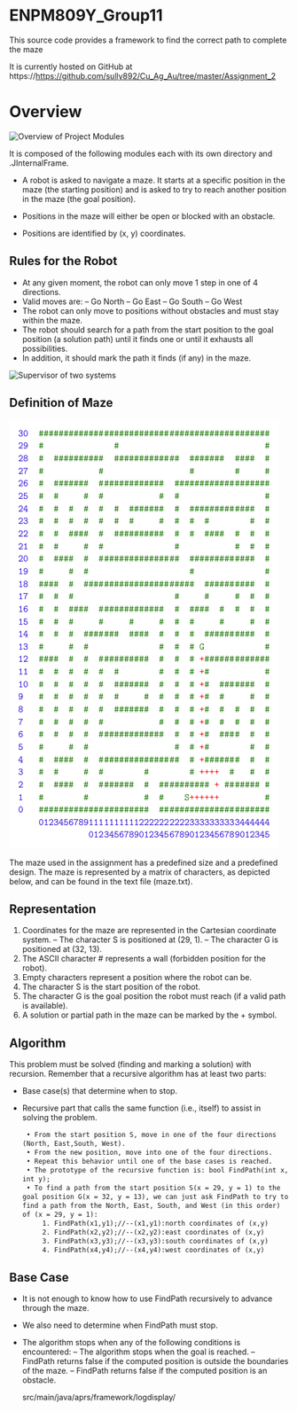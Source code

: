 # ENPM809Y_Group11


This source code provides a framework to find the correct path to complete the maze

It is currently hosted on GitHub at https://https://github.com/sully892/Cu_Ag_Au/tree/master/Assignment_2

Overview
========

![Overview of Project Modules](/Diagrams/overview.png?raw=true)


It is composed of the following modules each with its own directory and .JInternalFrame.

 * A robot is asked to navigate a maze. It starts at a specific position in the maze (the starting position)
and is asked to try to reach another position in the maze (the goal position).

 * Positions in the maze will either be open or blocked with an obstacle.
 * Positions are identified by (x, y) coordinates.


Rules for the Robot
-----

 * At any given moment, the robot can only move 1 step in one of 4 directions.
 * Valid moves are:
 	– Go North
	– Go East
	– Go South
	– Go West
 * The robot can only move to positions without obstacles and must stay within the maze.
 * The robot should search for a path from the start position to the goal position (a solution path) until it finds one or until it exhausts all possibilities.
 * In addition, it should mark the path it finds (if any) in the maze.

![Supervisor of two systems](/Diagrams/supervisor_over_fanuc_motoman.png?raw=true)



Definition of Maze
-----


![The Maze](/Assignment_2/1/Documentation/TheMaze.png?raw=true)

The maze used in the assignment has a predefined size and a predefined design. The maze is represented by a matrix of characters, as depicted below, and can be found in the text file
(maze.txt).



Representation
-----


1.  Coordinates for the maze are represented in the Cartesian coordinate system.
	– The character S is positioned at (29, 1).
	– The character G is positioned at (32, 13).
2.  The ASCII character # represents a wall (forbidden position for the robot).
3.  Empty characters represent a position where the robot can be.
4. The character S is the start position of the robot.
5. The character G is the goal position the robot must reach (if a valid path is available).
6. A solution or partial path in the maze can be marked by the + symbol.

Algorithm
-----
This problem must be solved (finding and marking a solution) with recursion.
Remember that a recursive algorithm has at least two parts:
 * Base case(s) that determine when to stop.
 * Recursive part that calls the same function (i.e., itself) to assist in solving the problem.

        • From the start position S, move in one of the four directions (North, East,South, West).
        • From the new position, move into one of the four directions.
        • Repeat this behavior until one of the base cases is reached.
        • The prototype of the recursive function is: bool FindPath(int x, int y);
        • To find a path from the start position S(x = 29, y = 1) to the goal position G(x = 32, y = 13), we can just ask FindPath to try to find a path from the North, East, South, and West (in this order) of (x = 29, y = 1):
            1. FindPath(x1,y1);//--(x1,y1):north coordinates of (x,y)
            2. FindPath(x2,y2);//--(x2,y2):east coordinates of (x,y)
            3. FindPath(x3,y3);//--(x3,y3):south coordinates of (x,y)
            4. FindPath(x4,y4);//--(x4,y4):west coordinates of (x,y)
            

Base Case
-----
 * It is not enough to know how to use FindPath recursively to advance through
the maze.
 * We also need to determine when FindPath must stop.
 * The algorithm stops when any of the following conditions is encountered:
	– The algorithm stops when the goal is reached.
	– FindPath returns false if the computed position is outside the boundaries of the maze.
	– FindPath returns false if the computed position is an obstacle.

	src/main/java/aprs/framework/logdisplay/  






















